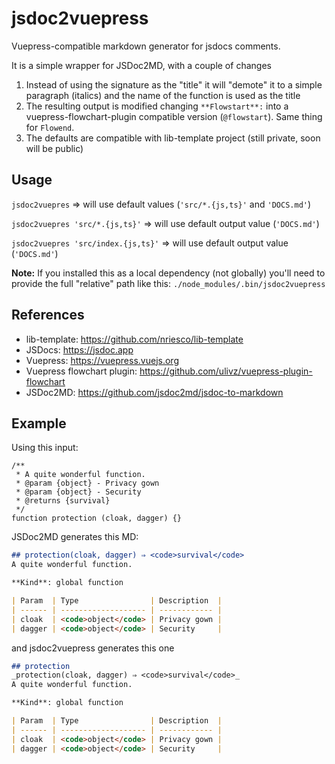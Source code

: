 # jsdoc2vuepress

Vuepress-compatible markdown generator for jsdocs comments.

It is a simple wrapper for JSDoc2MD, with a couple of changes
1. Instead of using the signature as the "title" it will "demote" it to a simple paragraph (italics) and the name of the function is used as the title
2. The resulting output is modified changing `**Flowstart**:` into a vuepress-flowchart-plugin compatible version (`@flowstart`). Same thing for `Flowend`.
3. The defaults are compatible with lib-template project (still private, soon will be public)


## Usage

`jsdoc2vuepres` => will use default values (`'src/*.{js,ts}'` and `'DOCS.md'`)

`jsdoc2vuepres 'src/*.{js,ts}'` => will use default output value (`'DOCS.md'`)

`jsdoc2vuepres 'src/index.{js,ts}'` => will use default output value (`'DOCS.md'`)

**Note:** If you installed this as a local dependency (not globally) you'll need to provide the full "relative" path like this: `./node_modules/.bin/jsdoc2vuepress`


## References

- lib-template: https://github.com/nriesco/lib-template
- JSDocs: https://jsdoc.app
- Vuepress: https://vuepress.vuejs.org
- Vuepress flowchart plugin: https://github.com/ulivz/vuepress-plugin-flowchart
- JSDoc2MD: https://github.com/jsdoc2md/jsdoc-to-markdown


## Example

Using this input:

```
/**
 * A quite wonderful function.
 * @param {object} - Privacy gown
 * @param {object} - Security
 * @returns {survival}
 */
function protection (cloak, dagger) {}
```


JSDoc2MD generates this MD:

```markdown
## protection(cloak, dagger) ⇒ <code>survival</code>
A quite wonderful function.

**Kind**: global function

| Param  | Type                | Description  |
| ------ | ------------------- | ------------ |
| cloak  | <code>object</code> | Privacy gown |
| dagger | <code>object</code> | Security     |
```

and jsdoc2vuepress generates this one

```markdown
## protection
_protection(cloak, dagger) ⇒ <code>survival</code>_
A quite wonderful function.

**Kind**: global function

| Param  | Type                | Description  |
| ------ | ------------------- | ------------ |
| cloak  | <code>object</code> | Privacy gown |
| dagger | <code>object</code> | Security     |
```